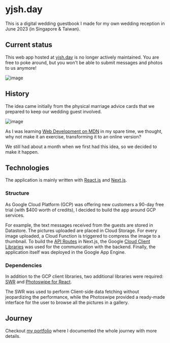 # yjsh.day

This is a digital wedding guestbook I made for my own wedding reception in June 2023 (in Singapore & Taiwan).

## Current status
This web app hosted at [yjsh.day](https://eighth-server-388223.as.r.appspot.com/) is no longer actively maintained. You are free to poke around, but you won't be able to submit messages and photos to us anymore!

![image](https://github.com/TheUncertaintim/yjsh-day/assets/48164900/62e8e1a3-cb00-4b65-ac3c-42abd61eb573)

## History

The idea came initially from the physical marriage advice cards that we prepared to keep our wedding guest involved.

![image](https://github.com/TheUncertaintim/yjsh-day/assets/48164900/756de9c5-5baa-4cb4-8dcc-98894be7b840)

As I was learning [Web Development on MDN](https://developer.mozilla.org/en-US/docs/Learn) in my spare time, we thought, why not make it an exercise, transforming it to an online version?

We still had about a month when we first had this idea, so we decided to make it happen. 

## Technologies

The application is mainly written with [React.js](https://react.dev/) and [Next.js](https://nextjs.org/).

### Structure

As Google Cloud Platform (GCP) was offering new customers a 90-day free trial (with $400 worth of credits), I decided to build the app around GCP services.

For example, the text messages received from the guests are stored in Datastore. The pictures uploaded are placed in Cloud Storage. For every image uploaded, a Cloud Function is triggered to compress the image to a thumbnail. To build the [API Routes](https://nextjs.org/docs/pages/building-your-application/routing/api-routes) in Next.js, the Google [Cloud Client Libraries](https://cloud.google.com/nodejs/docs/reference) was used for the communication with the backend. Finally, the application itself was deployed in the Google App Engine.

### Dependencies

In addition to the GCP client libraries, two additional libraries were required: [SWR](https://swr.vercel.app/) and [Photoswipe for React](https://photoswipe.com/react-image-gallery/).

The SWR was used to perform Client-side data fetching without jeopardizing the performance, while the Photoswipe provided a ready-made interface for the user to browse all the pictures in a gallery.

## Journey

Checkout [my portfolio](https://theuncertaintim.com/portfolio/yjsh-day) where I documented the whole journey with more details. 
